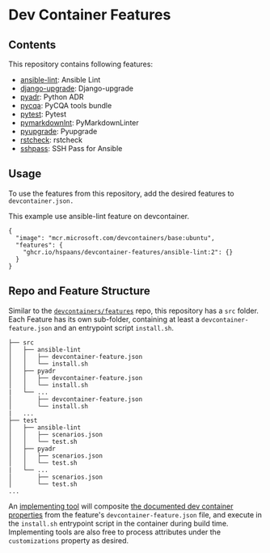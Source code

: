 # Dev Container Features

## Contents

This repository contains following features:

- [ansible-lint](./src/ansible-lint/README.md): Ansible Lint
- [django-upgrade](./src/django-upgrade/README.md): Django-upgrade
- [pyadr](./src/pyadr/README.md): Python ADR
- [pycqa](./src/pycqa/README.md): PyCQA tools bundle
- [pytest](./src/pytest/README.md): Pytest
- [pymarkdownlnt](./src/pymarkdownlnt/README.md): PyMarkdownLinter
- [pyupgrade](./src/pyupgrade/README.md): Pyupgrade
- [rstcheck](./src/rstcheck/README.md): rstcheck
- [sshpass](./src/sshpass/README.md): SSH Pass for Ansible

## Usage

To use the features from this repository, add the desired features to `devcontainer.json.`

This example use ansible-lint feature on devcontainer.

```jsonc
{
  "image": "mcr.microsoft.com/devcontainers/base:ubuntu",
  "features": {
    "ghcr.io/hspaans/devcontainer-features/ansible-lint:2": {}
  }
}
```

## Repo and Feature Structure

Similar to the [`devcontainers/features`](https://github.com/devcontainers/features) repo, this repository has a `src` folder.  Each Feature has its own sub-folder, containing at least a `devcontainer-feature.json` and an entrypoint script `install.sh`.

```
├── src
│   ├── ansible-lint
│   │   ├── devcontainer-feature.json
│   │   └── install.sh
│   ├── pyadr
│   │   ├── devcontainer-feature.json
│   │   └── install.sh
|   └── ...
│       ├── devcontainer-feature.json
│       └── install.sh
|   ...
├── test
│   ├── ansible-lint
│   │   ├── scenarios.json
│   │   └── test.sh
│   ├── pyadr
│   │   ├── scenarios.json
│   │   └── test.sh
|   └── ...
│       ├── scenarios.json
│       └── test.sh
...
```

An [implementing tool](https://containers.dev/supporting#tools) will composite [the documented dev container properties](https://containers.dev/implementors/features/#devcontainer-feature-json-properties) from the feature's `devcontainer-feature.json` file, and execute in the `install.sh` entrypoint script in the container during build time.  Implementing tools are also free to process attributes under the `customizations` property as desired.
